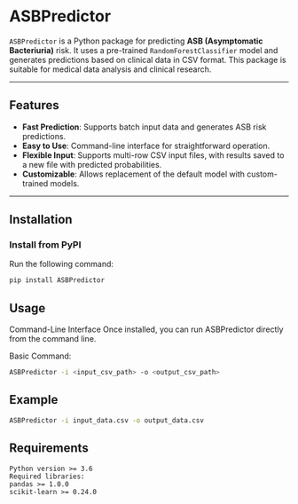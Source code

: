 # **ASBPredictor**

`ASBPredictor` is a Python package for predicting **ASB (Asymptomatic Bacteriuria)** risk. It uses a pre-trained `RandomForestClassifier` model and generates predictions based on clinical data in CSV format. This package is suitable for medical data analysis and clinical research.

---

## **Features**

- **Fast Prediction**: Supports batch input data and generates ASB risk predictions.
- **Easy to Use**: Command-line interface for straightforward operation.
- **Flexible Input**: Supports multi-row CSV input files, with results saved to a new file with predicted probabilities.
- **Customizable**: Allows replacement of the default model with custom-trained models.

---

## **Installation**

### Install from PyPI
Run the following command:
```bash
pip install ASBPredictor
```

## **Usage**

Command-Line Interface
Once installed, you can run ASBPredictor directly from the command line.

Basic Command:
```bash
ASBPredictor -i <input_csv_path> -o <output_csv_path>
```

## **Example**
```bash
ASBPredictor -i input_data.csv -o output_data.csv
```

## **Requirements**
```angular2html
Python version >= 3.6
Required libraries:
pandas >= 1.0.0
scikit-learn >= 0.24.0
```
